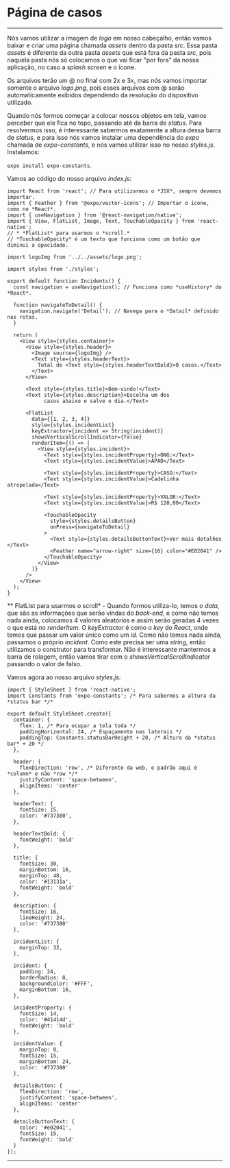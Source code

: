 # Página de casos

---

Nós vamos utilizar a imagem de *logo* em nosso cabeçalho, então vamos baixar e criar uma página chamada *assets* dentro da pasta *src*. Essa pasta *assets* é diferente da outra pasta *assets* que está fora da pasta *src*, pois naquela pasta nós só colocamos o que vai ficar "por fora" da nossa aplicação, no caso a *splash screen* e o ícone.

Os arquivos terão um @ no final com 2x e 3x, mas nós vamos importar somente o arquivo *logo.png*, pois esses arquivos com @ serão automaticamente exibidos dependendo da resolução do dispositivo utilizado.

Quando nós formos começar a colocar nossos objetos em tela, vamos perceber que ele fica no topo, passando até da barra de *status*. Para resolvermos isso, é interessante sabermos exatamente a altura dessa barra de *status,* e para isso nós vamos instalar uma dependência do *expo* chamada de *expo-constants*, e nós vamos utilizar isso no nosso *styles.js*. Instalamos:

`expo install expo-constants`.

Vamos ao código do nosso arquivo *index.js*:

    import React from 'react'; // Para utilizarmos o *JSX*, sempre devemos importar.
    import { Feather } from '@expo/vector-icons'; // Importar o ícone, como no *React*.
    import { useNavigation } from '@react-navigation/native';
    import { View, FlatList, Image, Text, TouchableOpacity } from 'react-native';
    // * *FlatList* para usarmos o *scroll.*
    // *TouchableOpacity* é um texto que funciona como um botão que diminui a opacidade.
    
    import logoImg from '../../assets/logo.png';
    
    import styles from './styles';
    
    export default function Incidents() {
      const navigation = useNavigation(); // Funciona como *useHistory* do *React*.
    
      function navigateToDetail() {
        navigation.navigate('Detail'); // Navega para o *Datail* definido nas rotas.
      }
    
      return (
        <View style={styles.container}>
          <View style={styles.header}>
            <Image source={logoImg} />
            <Text style={styles.headerText}>
              Total de <Text style={styles.headerTextBold}>0 casos.</Text>
            </Text>
          </View>
    
          <Text style={styles.title}>Bem-vindo!</Text>
          <Text style={styles.description}>Escolha um dos 
    			casos abaixo e salve o dia.</Text>
        
          <FlatList 
            data={[1, 2, 3, 4]}
            style={styles.incidentList}
            keyExtractor={incident => String(incident)}
            showsVerticalScrollIndicator={false}
            renderItem={() => (
              <View style={styles.incident}>
                <Text style={styles.incidentProperty}>ONG:</Text>
                <Text style={styles.incidentValue}>APAD</Text>
                
                <Text style={styles.incidentProperty}>CASO:</Text>
                <Text style={styles.incidentValue}>Cadelinha atropelada</Text>
    
                <Text style={styles.incidentProperty}>VALOR:</Text>
                <Text style={styles.incidentValue}>R$ 120,00</Text>
    
                <TouchableOpacity 
                  style={styles.detailsButton} 
                  onPress={navigateToDetail} 
                >
                  <Text style={styles.detailsButtonText}>Ver mais detalhes </Text>
                  <Feather name="arrow-right" size={16} color="#E02041" />
                </TouchableOpacity>
              </View>
            )}
          />
        </View>
      );
    }

** FlatList para usarmos o scroll* - Quando formos utiliza-lo, temos o *data*, que são as informações que serão vindas do *back-end,* e como não temos nada ainda, colocamos 4 valores aleatórios e assim serão geradas 4 vezes o que está no *renderItem*. O *keyExtractor* é como o *key* do *React*, onde temos que passar um valor único como um *id.* Como não temos nada ainda, passamos o próprio *incident*. Como este precisa ser uma *string*, então utilizamos o construtor para transformar. Não é interessante mantermos a barra de rolagem, então vamos tirar com o *showsVerticalScrollIndicator* passando o valor de falso.

Vamos agora ao nosso arquivo *styles.js:*

    import { StyleSheet } from 'react-native';
    import Constants from 'expo-constants'; /* Para sabermos a altura da *status bar */*
    
    export default StyleSheet.create({
      container: {
        flex: 1, /* Para ocupar a tela toda */
        paddingHorizontal: 24, /* Espaçamento nas laterais */
        paddingTop: Constants.statusBarHeight + 20, /* Altura da *status bar* + 20 */
      },
    
      header: {
        flexDirection: 'row', /* Diferente da web, o padrão aqui é *column* e não *row */*
        justifyContent: 'space-between',
        alignItems: 'center'
      },
    
      headerText: {
        fontSize: 15,
        color: '#737380',
      },
    
      headerTextBold: {
        fontWeight: 'bold'
      },
    
      title: {
        fontSize: 30,
        marginBottom: 16,
        marginTop: 48,
        color: '#13131a',
        fontWeight: 'bold'
      },
      
      description: {
        fontSize: 16,
        lineHeight: 24,
        color: '#737380'
      },
    
      incidentList: {
        marginTop: 32,
      },
    
      incident: {
        padding: 24,
        borderRadius: 8,
        backgroundColor: '#FFF',
        marginBottom: 16,
      },
    
      incidentProperty: {
        fontSize: 14,
        color: '#41414d',
        fontWeight: 'bold'
      },
    
      incidentValue: {
        marginTop: 8,
        fontSize: 15,
        marginBottom: 24,
        color: '#737380'
      },
    
      detailsButton: {
        flexDirection: 'row',
        justifyContent: 'space-between',
        alignItems: 'center'
      },
    
      detailsButtonText: {
        color: '#e02041',
        fontSize: 15,
        fontWeight: 'bold'
      }
    });

---